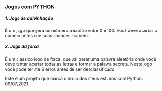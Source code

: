 ###  Jogos com PYTHON

##### 1. Jogo de adivinhação
É um jogo que gera um número aleatório entre 0 e 100. Você deve acertar o número antes que suas chances acabem.

##### 2. Jogo da forca
É um classico jogo de forca, que vai gerar uma palavra aleatória onde você deve tentar acertar todas as letras e formar a palavra secreta. Neste jogo você pode ter até 6 erros antes de ser desclassificado.

Este é um projeto que marca o inicio dos meus estudos com Python. 09/07/2021